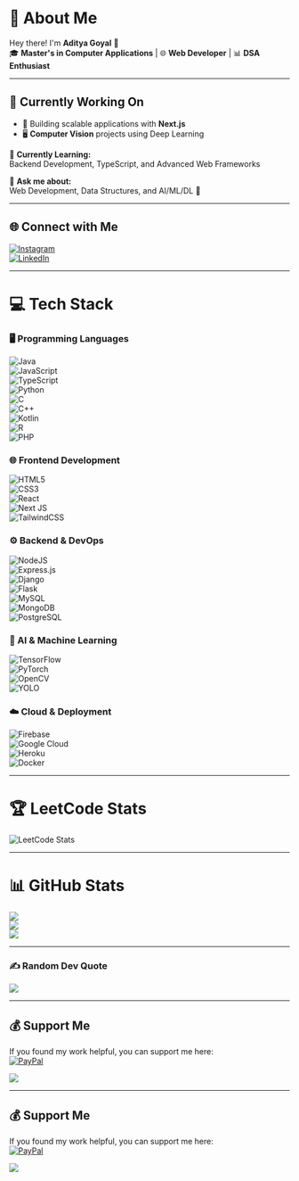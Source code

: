 # 💫 About Me  
Hey there! I'm **Aditya Goyal** 👋  
🎓 **Master's in Computer Applications** | 🌐 **Web Developer** | 📊 **DSA Enthusiast**

---

## 🔭 Currently Working On  
- 🚀 Building scalable applications with **Next.js**  
- 🖥️ **Computer Vision** projects using Deep Learning  

🌱 **Currently Learning:**  
Backend Development, TypeScript, and Advanced Web Frameworks  

💬 **Ask me about:**  
Web Development, Data Structures, and AI/ML/DL 🤖  

---

## 🌐 Connect with Me  
[![Instagram](https://img.shields.io/badge/Instagram-%23E4405F.svg?style=for-the-badge&logo=instagram&logoColor=white)](https://instagram.com/__.adityagoyal)  
[![LinkedIn](https://img.shields.io/badge/LinkedIn-%230A66C2.svg?style=for-the-badge&logo=linkedin&logoColor=white)](https://linkedin.com/in/aditya-goyal)  

---

# 💻 Tech Stack  

### 🖥️ Programming Languages  
![Java](https://img.shields.io/badge/Java-%23ED8B00.svg?style=for-the-badge&logo=openjdk&logoColor=white)  
![JavaScript](https://img.shields.io/badge/JavaScript-%23F7DF1E.svg?style=for-the-badge&logo=javascript&logoColor=%23323330)  
![TypeScript](https://img.shields.io/badge/TypeScript-%23007ACC.svg?style=for-the-badge&logo=typescript&logoColor=white)  
![Python](https://img.shields.io/badge/Python-3670A0?style=for-the-badge&logo=python&logoColor=ffdd54)  
![C](https://img.shields.io/badge/C-%2300599C.svg?style=for-the-badge&logo=c&logoColor=white)  
![C++](https://img.shields.io/badge/C++-%2300599C.svg?style=for-the-badge&logo=c%2B%2B&logoColor=white)  
![Kotlin](https://img.shields.io/badge/Kotlin-%237F52FF.svg?style=for-the-badge&logo=kotlin&logoColor=white)  
![R](https://img.shields.io/badge/R-%23276DC3.svg?style=for-the-badge&logo=r&logoColor=white)  
![PHP](https://img.shields.io/badge/PHP-%23777BB4.svg?style=for-the-badge&logo=php&logoColor=white)  

### 🌐 Frontend Development  
![HTML5](https://img.shields.io/badge/HTML5-%23E34F26.svg?style=for-the-badge&logo=html5&logoColor=white)  
![CSS3](https://img.shields.io/badge/CSS3-%231572B6.svg?style=for-the-badge&logo=css3&logoColor=white)  
![React](https://img.shields.io/badge/React-%2320232a.svg?style=for-the-badge&logo=react&logoColor=%2361DAFB)  
![Next JS](https://img.shields.io/badge/Next-black?style=for-the-badge&logo=next.js&logoColor=white)  
![TailwindCSS](https://img.shields.io/badge/TailwindCSS-%2338B2AC.svg?style=for-the-badge&logo=tailwind-css&logoColor=white)  

### ⚙️ Backend & DevOps  
![NodeJS](https://img.shields.io/badge/Node.js-6DA55F?style=for-the-badge&logo=node.js&logoColor=white)  
![Express.js](https://img.shields.io/badge/Express.js-%23404d59.svg?style=for-the-badge&logo=express&logoColor=%2361DAFB)  
![Django](https://img.shields.io/badge/Django-%23092E20.svg?style=for-the-badge&logo=django&logoColor=white)  
![Flask](https://img.shields.io/badge/Flask-%23000000.svg?style=for-the-badge&logo=flask&logoColor=white)  
![MySQL](https://img.shields.io/badge/MySQL-%2300000f.svg?style=for-the-badge&logo=mysql&logoColor=white)  
![MongoDB](https://img.shields.io/badge/MongoDB-%234ea94b.svg?style=for-the-badge&logo=mongodb&logoColor=white)  
![PostgreSQL](https://img.shields.io/badge/PostgreSQL-%23316192.svg?style=for-the-badge&logo=postgresql&logoColor=white)  

### 🤖 AI & Machine Learning  
![TensorFlow](https://img.shields.io/badge/TensorFlow-%23FF6F00.svg?style=for-the-badge&logo=tensorflow&logoColor=white)  
![PyTorch](https://img.shields.io/badge/PyTorch-%23EE4C2C.svg?style=for-the-badge&logo=pytorch&logoColor=white)  
![OpenCV](https://img.shields.io/badge/OpenCV-%235C3EE8.svg?style=for-the-badge&logo=opencv&logoColor=white)  
![YOLO](https://img.shields.io/badge/YOLO-%23FFDA44.svg?style=for-the-badge&logo=yolo&logoColor=black)  

### ☁️ Cloud & Deployment  
![Firebase](https://img.shields.io/badge/Firebase-039BE5?style=for-the-badge&logo=firebase&logoColor=white)  
![Google Cloud](https://img.shields.io/badge/GoogleCloud-%234285F4.svg?style=for-the-badge&logo=google-cloud&logoColor=white)  
![Heroku](https://img.shields.io/badge/Heroku-%23430098.svg?style=for-the-badge&logo=heroku&logoColor=white)  
![Docker](https://img.shields.io/badge/Docker-%232496ED.svg?style=for-the-badge&logo=docker&logoColor=white)  

---

# 🏆 LeetCode Stats  
![LeetCode Stats](https://leetcard.jacoblin.cool/aditya3815?theme=dark&font=Goldman&ext=activity)  

---

# 📊 GitHub Stats  
![](https://github-readme-stats.vercel.app/api?username=adityagoyal200-31&theme=dark&hide_border=false&include_all_commits=true&count_private=false)  
![](https://github-readme-streak-stats.herokuapp.com/?user=adityagoyal200-31&theme=dark&hide_border=false)  
![](https://github-readme-stats.vercel.app/api/top-langs/?username=adityagoyal200-31&theme=dark&hide_border=false&include_all_commits=true&count_private=false&layout=compact)  

---

### ✍️ Random Dev Quote  
![](https://quotes-github-readme.vercel.app/api?type=horizontal&theme=dark)  

---

## 💰 Support Me  
If you found my work helpful, you can support me here:  
[![PayPal](https://img.shields.io/badge/PayPal-00457C?style=for-the-badge&logo=paypal&logoColor=white)](https://paypal.me/@adityaGoyal3815)  

[![](https://visitcount.itsvg.in/api?id=adityagoyal200&label=Profile%20Views&pretty=false)](https://visitcount.itsvg.in)


---

## 💰 Support Me  
If you found my work helpful, you can support me here:  
[![PayPal](https://img.shields.io/badge/PayPal-00457C?style=for-the-badge&logo=paypal&logoColor=white)](https://paypal.me/@adityaGoyal3815)  

[![](https://visitcount.itsvg.in/api?id=adityagoyal200&label=Profile%20Views&pretty=false)](https://visitcount.itsvg.in)

